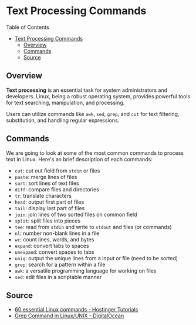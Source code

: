 # Text Processing Commands

Table of Contents

- [Text Processing Commands](#text-processing-commands)
  - [Overview](#overview)
  - [Commands](#commands)
  - [Source](#source)

## Overview

**Text processing** is an essential task for system administrators and developers. Linux, being a robust operating system, provides powerful tools for text searching, manipulation, and processing.

Users can utilize commands like `awk`, `sed`, `grep`, and `cut` for text filtering, substitution, and handling regular expressions.

## Commands

We are going to look at some of the most common commands to process text in Linux. Here's an brief description of each commands:

- `cut`: cut out field from `stdin` or files
- `paste`: merge lines of files
- `sort`: sort lines of text files
- `diff`: compare files and directories
- `tr`: translate characters
- `head`: output first part of files
- `tail`: display last part of files
- `join`: join lines of two sorted files on common field
- `split`: split files into pieces
- `tee`: read from `stdin` and write to `stdout` and files (or commands)
- `nl`: number non-blank lines in a file
- `wc`: count lines, words, and bytes
- `expand`: convert tabs to spaces
- `unexpand`: convert spaces to tabs
- `uniq`: output the unique lines from a input or file (need to be sorted)
- `grep`: search for a pattern within a file
- `awk`: a versatile programming language for working on files
- `sed`: edit files in a scriptable manner

## Source

- [60 essential Linux commands - Hostinger Tutorials](https://www.hostinger.com/tutorials/linux-commands)
- [Grep Command in Linux/UNIX - DigitalOcean](https://www.digitalocean.com/community/tutorials/grep-command-in-linux-unix)
